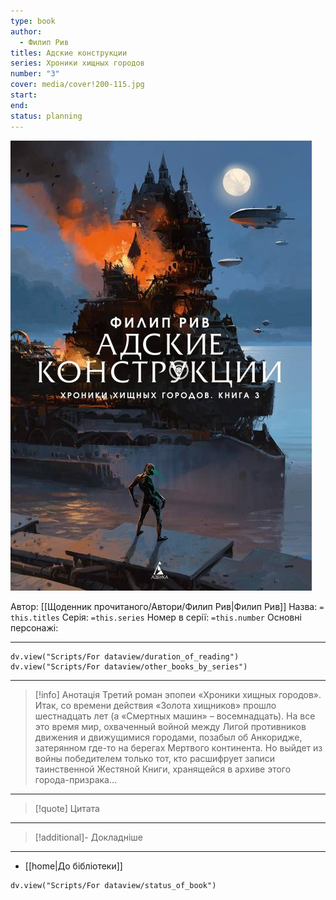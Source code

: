```yaml
---
type: book
author:
  - Филип Рив
titles: Адские конструкции
series: Хроники хищных городов
number: "3"
cover: media/cover!200-115.jpg
start:
end:
status: planning
---
```

![cover|200](media/cover!200-115.jpg)

Автор: [[Щоденник прочитаного/Автори/Филип Рив|Филип Рив]]
Назва: `= this.titles`
Серія:  `=this.series`
Номер в серії: `=this.number`
Основні персонажі:

---
```dataviewjs
dv.view("Scripts/For dataview/duration_of_reading")
dv.view("Scripts/For dataview/other_books_by_series")
```

---
>[!info] Анотація
>Третий роман эпопеи «Хроники хищных городов». Итак, со времени действия «Золота хищников» прошло шестнадцать лет (а «Смертных машин» – восемнадцать). На все это время мир, охваченный войной между Лигой противников движения и движущимися городами, позабыл об Анкоридже, затерянном где-то на берегах Мертвого континента. Но выйдет из войны победителем только тот, кто расшифрует записи таинственной Жестяной Книги, хранящейся в архиве этого города-призрака…

___

>[!quote] Цитата

---
>[!additional]- Докладніше

---

- [[home|До бібліотеки]]

```dataviewjs
dv.view("Scripts/For dataview/status_of_book")
```